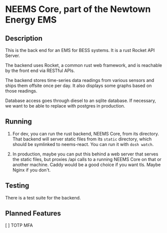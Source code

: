 # NEEMS Core, part of the Newtown Energy EMS

## Description

This is the back end for an EMS for BESS systems. It is a rust Rocket
API Server.

The backend uses Rocket, a common rust web framework, and is reachable
by the front end via RESTful APIs.

The backend stores time-series data readings from various sensors and
ships them offsite once per day.  It also displays some graphs based
on those readings.

Database access goes through diesel to an sqlite database.  If
necessary, we want to be able to replace with postgres in production.

## Running
    
 1. For dev, you can run the rust backend, NEEMS Core, from its
    directory.  That backend will server static files from its
    `static` directory, which should be symlinked to neems-react.  You
    can run it with `dosh watch`.

 2. In production, maybe you can put this behind a web server that
    serves the static files, but proxies /api calls to a running NEEMS
    Core on that or another machine.  Caddy would be a good choice if
    you want tls.  Maybe Nginx if you don't.


## Testing

There is a test suite for the backend.

## Planned Features

[ ] TOTP MFA
